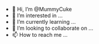 - 👋 Hi, I’m @MummyCuke
- 👀 I’m interested in ...
- 🌱 I’m currently learning ...
- 💞️ I’m looking to collaborate on ...
- 📫 How to reach me ...

<!---
MummyCuke/MummyCuke is a ✨ special ✨ repository because its `README.md` (this file) appears on your GitHub profile.
You can click the Preview link to take a look at your changes.
--->
